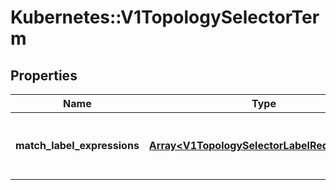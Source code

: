 # Kubernetes::V1TopologySelectorTerm

## Properties
Name | Type | Description | Notes
------------ | ------------- | ------------- | -------------
**match_label_expressions** | [**Array&lt;V1TopologySelectorLabelRequirement&gt;**](V1TopologySelectorLabelRequirement.md) | A list of topology selector requirements by labels. | [optional] 



